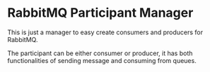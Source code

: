 <h1>RabbitMQ Participant Manager</h1>

<p>This is just a manager to easy create consumers and producers for RabbitMQ.</p>

<p>The participant can be either consumer or producer, it has both functionalities of sending message and consuming from queues.</p>

